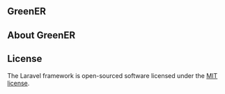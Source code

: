 <p align="center"><h2>GreenER</h2></p>


## About GreenER



## License

The Laravel framework is open-sourced software licensed under the [MIT license](https://opensource.org/licenses/MIT).
